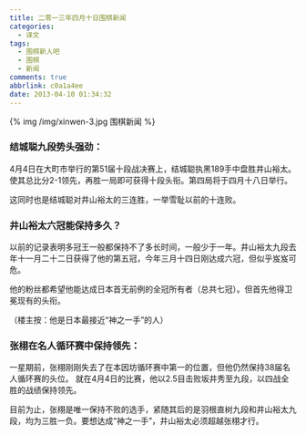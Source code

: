 ```yaml
---
title: 二零一三年四月十日围棋新闻
categories:
  - 译文
tags:
  - 围棋新人吧
  - 围棋
  - 新闻
comments: true
abbrlink: c0a1a4ee
date: 2013-04-10 01:34:32
---
```


{% img /img/xinwen-3.jpg 围棋新闻 %}

### 结城聪九段势头强劲：

4月4日在大町市举行的第51届十段战决赛上，结城聪执黑189手中盘胜井山裕太。使其总比分2-1领先，再胜一局即可获得十段头衔。第四局将于四月十八日举行。

这同时也是结城聪对井山裕太的三连胜，一举雪耻以前的十连败。

### 井山裕太六冠能保持多久？

以前的记录表明多冠王一般都保持不了多长时间，一般少于一年。井山裕太九段去年十一月二十二日获得了他的第五冠，今年三月十四日刚达成六冠，但似乎岌岌可危。

他的粉丝都希望他能达成日本首无前例的全冠所有者（总共七冠）。但首先他得卫冕现有的头衔。

（楼主按：他是日本最接近“神之一手”的人）

### 张栩在名人循环赛中保持领先：

一星期前，张栩刚刚失去了在本因坊循环赛中第一的位置，但他仍然保持38届名人循环赛的头位。 就在4月4日的比赛，他以2.5目击败坂井秀至九段，以四战全胜的战绩保持领先。

目前为止，张栩是唯一保持不败的选手，紧随其后的是羽根直树九段和井山裕太九段，均为三胜一负。要想达成“神之一手”，井山裕太必须超越张栩才行。
